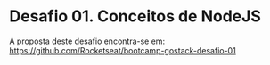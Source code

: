 # Desafio 01. Conceitos de NodeJS

A proposta deste desafio encontra-se em: 
https://github.com/Rocketseat/bootcamp-gostack-desafio-01

